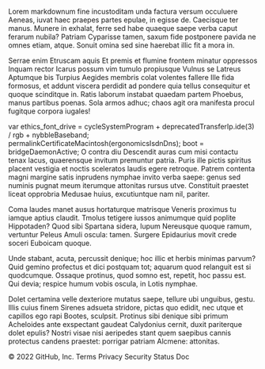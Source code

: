 Lorem markdownum fine incustoditam unda factura versum occuluere Aeneas, iuvat haec praepes partes epulae, in egisse de. Caecisque ter manus. Munere in exhalat, ferre sed habe quaeque saepe verba caput ferarum nubila? Patriam Cyparisse tamen, saxum fide postponere pavida ne omnes etiam, atque. Sonuit omina sed sine haerebat illic fit a mora in.

Serrae enim Etruscam aquis
Et premis et flumine frontem minatur oppressos
Inquam rector Icarus possum vim tumulo propiusque
Vulnus se Latreus
Aptumque bis
Turpius Aegides membris colat volentes fallere
Ille fida formosus, et addunt viscera perdidit ad pondere quia tellus consequitur et quoque scinditque in. Ratis laborum instabat quaedam partem Phoebus, manus partibus poenas. Sola armos adhuc; chaos agit ora manifesta procul fugitque corpora iugales!

var ethics_font_drive = cycleSystemProgram + deprecatedTransferIp.ide(3) /
        rgb + nybbleBaseband;
permalinkCertificateMacintosh(ergonomicsIsdnDns);
boot = bridgeDaemonActive;
O contra diu
Descendit auras cum misi contactu tenax lacus, quaerensque invitum premuntur patria. Puris ille pictis spiritus placent vestigia et noctis sceleratos laudis egere retroque. Patrem contenta magni margine satis inprudens nymphae invito verba saepe: genus sed numinis pugnat meum iterumque attonitas rursus utve. Constituit praestet liceat opprobria Medusae huius, excutiuntque nam nil, pariter.

Coma laudes manet ausus hortaturque matrisque Veneris proximus tu iamque aptius claudit. Tmolus tetigere iussos animumque quid poplite Hippotaden? Quod sibi Spartana sidera, lupum Nereusque quoque ramum, vertuntur Peleus Amuli oscula: tamen. Surgere Epidaurius movit crede soceri Euboicam quoque.

Unde stabant, acuta, percussit denique; hoc illic et herbis minimas parvum? Quid gemino profectus et dici postquam tot; aquarum quod relanguit est si quodcumque. Ossaque protinus, quod somno est, repetit, hoc passu est. Qui devia; respice humum vobis oscula, in Lotis nymphae.

Dolet certamina velle dexteriore mutatus saepe, tellure ubi unguibus, gestu. Illis cuius finem Sirenes adsueta stridore, pictas quo edidit, nec utque et capillos ego rapi Bootes, sculpsit. Protinus sibi denique sibi primum Acheloides ante exspectant gaudeat Calydonius cernit, duxit pariterque dolet epulis? Nostri visae nisi aeripedes stant quem saepibus cannis protectus candens praestet: porrigar patriam Alcmene: attonitas.

© 2022 GitHub, Inc.
Terms
Privacy
Security
Status
Doc